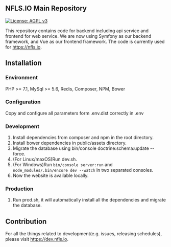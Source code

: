 ## NFLS.IO Main Repository
[![License: AGPL v3](https://img.shields.io/badge/License-AGPL%20v3-blue.svg)](https://www.gnu.org/licenses/agpl-3.0)

This repository contains code for backend including api service and frontend for web service. 
We are now using Symfony as our backend framework, and Vue as our frontend framework.
The code is currently used for https://nfls.io.

## Installation
### Environment
PHP >= 7.1, MySql >= 5.6, Redis, Composer, NPM, Bower
### Configuration
Copy and configure all parameters form .env.dist correctly in .env
### Development
1. Install dependencies from composer and npm in the root directory.
2. Install bower dependencies in public/assets directory. 
3. Migrate the database using bin/console doctrine:schema:update --force.
4. (For Linux/maxOS)Run dev.sh. 
5. (For Windows)Run ```bin/console server:run``` and ```node_modules/.bin/encore dev --watch```
 in two separated consoles.
6. Now the website is available locally.
### Production
1. Run prod.sh, it will automatically install all the dependencies and migrate the database.

## Contribution
For all the things related to development(e.g. issues, releasing schedules), please visit https://dev.nfls.io.
